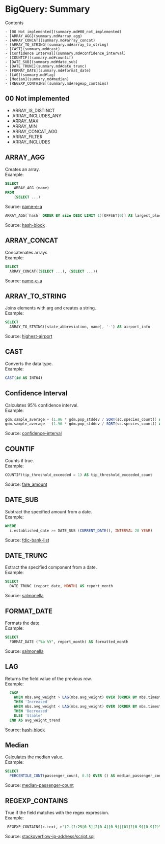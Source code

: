 BigQuery: Summary
=========

Contents

    - [00 Not implemented](summary.md#00_not_implemented)
    - [ARRAY_AGG](summary.md#array_agg)
    - [ARRAY_CONCAT](summary.md#array_concat)
    - [ARRAY_TO_STRING](summary.md#array_to_string)
    - [CAST](summary.md#cast)
    - [Confidence Interval](summary.md#confidence_interval)
    - [COUNTIF](summary.md#countif)
    - [DATE_SUB](summary.md#date_sub)
    - [DATE_TRUNC](summary.md#date_trunc)
    - [FORMAT_DATE](summary.md#format_date)
    - [LAG](summary.md#lag)
    - [Median](summary.md#median)
    - [REGEXP_CONTAINS](summary.md#regexp_contains)


## 00 Not implemented

- ARRAY_IS_DISTINCT
- ARRAY_INCLUDES_ANY
- ARRAY_MAX
- ARRAY_MIN
- ARRAY_CONCAT_AGG
- ARRAY_FILTER
- ARRAY_INCLUDES

## ARRAY_AGG

Creates an array.<br />
Example:

```sql
SELECT
    ARRAY_AGG (name)
FROM
    (SELECT ...)
```
Source: [name-e-a](https://github.com/easai/name-e-a/blob/main/script.sql)

```sql
ARRAY_AGG(`hash` ORDER BY size DESC LIMIT 1)[OFFSET(0)] AS largest_block_hash
 ```
Source: [hash-block](https://github.com/easai/hash-block/blob/main/script.sql)

## ARRAY_CONCAT

Concatenates arrays.<br />
Example:

```sql
SELECT
  ARRAY_CONCAT((SELECT ...), (SELECT ...)) 
```
Source: [name-e-a](https://github.com/easai/name-e-a/blob/main/script.sql)

## ARRAY_TO_STRING

Joins elements with arg and creates a string.<br />
Example:

```sql
SELECT
  ARRAY_TO_STRING([state_abbreviation, name], '-') AS airport_info
```
Source: [highest-airport](https://github.com/easai/highest-airport/blob/main/script.sql)


## CAST

Converts the data type.<br />
Example:

```sql
CAST(id AS INT64)
```

## Confidence Interval

Calculates 95% confidence interval.<br />
Example:

```sql
gdm.sample_average + (1.96 * gdm.pop_stddev / SQRT(sc.species_count)) AS upper_bound,
gdm.sample_average - (1.96 * gdm.pop_stddev / SQRT(sc.species_count)) AS lower_bound
```
Source: [confidence-interval](https://github.com/easai/confidence-interval/blob/main/script.sql)

## COUNTIF

Counts if true.<br />
Example:

```sql
COUNTIF(tip_threshold_exceeded = 1) AS tip_threshold_exceeded_count
```
Source: [fare_amount](https://github.com/easai/fare-amount/blob/main/script.sql)

## DATE_SUB

Subtract the specified amount from a date.<br />
Example:

```sql
WHERE
  i.established_date >= DATE_SUB (CURRENT_DATE(), INTERVAL 20 YEAR)
```
Source: [fdic-bank-list](https://github.com/easai/fdic-bank-list/blob/main/script.sql)



## DATE_TRUNC

Extract the specified component from a date.<br />
Example:

```sql
SELECT
  DATE_TRUNC (report_date, MONTH) AS report_month
```
Source: [salmonella](https://github.com/easai/salmonella/blob/main/script.sql)

## FORMAT_DATE

Formats the date.<br />
Example:

```sql
SELECT
  FORMAT_DATE ("%b %Y", report_month) AS formatted_month
```
Source: [salmonella](https://github.com/easai/salmonella/blob/main/script.sql)

## LAG

Returns the field value of the previous row.<br />
Example:

```sql
  CASE 
    WHEN mbs.avg_weight > LAG(mbs.avg_weight) OVER (ORDER BY mbs.timestamp_month)
    THEN 'Increased'
    WHEN mbs.avg_weight < LAG(mbs.avg_weight) OVER (ORDER BY mbs.timestamp_month)
    THEN 'Decreased'
    ELSE 'Stable'
  END AS avg_weight_trend
 ```
Source: [hash-block](https://github.com/easai/hash-block/blob/main/script.sql)

## Median

Calculates the median value.<br />
Example:

```sql
SELECT
  PERCENTILE_CONT(passenger_count, 0.5) OVER () AS median_passenger_count
```
Source: [median-passenger-count](https://github.com/easai/median-passenger-count/blob/main/script.sql)

## REGEXP_CONTAINS

True if the field matches with the regex expression.<br />
Example:

```sql
 REGEXP_CONTAINS(c.text, r"(?:(?:25[0-5]|2[0-4][0-9]|[01]?[0-9][0-9]?)\.){3}(?:25[0-5]|2[0-4][0-9]|[01]?[0-9][0-9]?)")
 ```
Source: [stackoverflow-ip-address/script.sql](https://github.com/easai/stackoverflow-ip-address/blob/main/script.sql)

